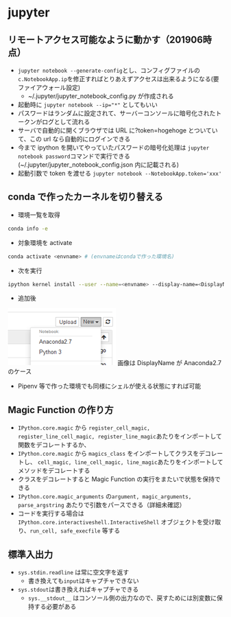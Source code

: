# jupyter

## リモートアクセス可能なように動かす（201906時点）

- `jupyter notebook --generate-config`とし、コンフィグファイルの `c.NotebookApp.ip`を修正すればとりあえずアクセスは出来るようになる(要ファイアウォール設定)
  - ~/.jupyter/jupyter_notebook_config.py が作成される
- 起動時に `jupyter notebook --ip="*"` としてもいい
- パスワードはランダムに設定されて、サーバーコンソールに暗号化されたトークンがログとして流れる
- サーバで自動的に開くブラウザでは URL に?token=hogehoge とついていて、この url なら自動的にログインできる
- 今まで ipython を開いてやっていたパスワードの暗号化処理は `jupyter notebook password`コマンドで実行できる(~/.jupyter/jupyter_notebook_config.json 内に記載される)
- 起動引数で token を渡せる `jupyter notebook --NotebookApp.token='xxx'`

## conda で作ったカーネルを切り替える

- 環境一覧を取得

```bash
conda info -e
```

- 対象環境を activate

```bash
conda activate <envname> # (envnameはcondaで作った環境名)
```

- 次を実行

```bash
ipython kernel install --user --name=<envname> --display-name=<DisplayName>
```

- 追加後

![キャプチャ](キャプチャ.png)
画像は DisplayName が Anaconda2.7 のケース

- Pipenv 等で作った環境でも同様にシェルが使える状態にすれば可能

## Magic Function の作り方

- `IPython.core.magic` から `register_cell_magic, register_line_cell_magic, register_line_magic`あたりをインポートして関数をデコレートするか、
- `IPython.core.magic` から `magics_class` をインポートしてクラスをデコレートし、 `cell_magic, line_cell_magic, line_magic`あたりをインポートしてメソッドをデコレートする
- クラスをデコレートすると Magic Function の実行をまたいで状態を保持できる
- `IPython.core.magic_arguments` の`argument, magic_arguments, parse_argstring` あたりで引数をパースできる（詳細未確認）
- コードを実行する場合は`IPython.core.interactiveshell.InteractiveShell` オブジェクトを受け取り、`run_cell, safe_execfile` 等する

## 標準入出力

- `sys.stdin.readline` は常に空文字を返す
  - 書き換えても`input`はキャプチャできない
- `sys.stdout`は書き換えればキャプチャできる
  - `sys.__stdout__` はコンソール側の出力なので、戻すためには別変数に保持する必要がある
